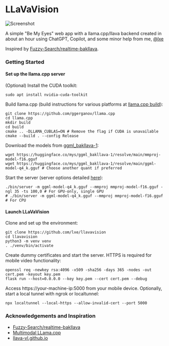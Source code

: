 # LLaVaVision

![Screenshot](screenshot.gif)

A simple "Be My Eyes" web app with a llama.cpp/llava backend created in about an hour using ChatGPT, Copilot, and some minor help from me, [@lxe](https://twitter.com/lxe)

Inspired by [Fuzzy-Search/realtime-bakllava](https://github.com/Fuzzy-Search/realtime-bakllava).

### Getting Started

#### Set up the llama.cpp server

(Optional) Install the CUDA toolkit:

```
sudo apt install nvidia-cuda-toolkit
```

Build llama.cpp (build instructions for various platforms at [llama.cpp build](https://github.com/ggerganov/llama.cpp#build)):

```
git clone https://github.com/ggerganov/llama.cpp
cd llama.cpp
mkdir build
cd build
cmake .. -DLLAMA_CUBLAS=ON # Remove the flag if CUDA is unavailable
cmake --build . --config Release
```

Download the models from [ggml_bakllava-1](https://huggingface.co/mys/ggml_bakllava-1/tree/main):

```
wget https://huggingface.co/mys/ggml_bakllava-1/resolve/main/mmproj-model-f16.gguf
wget https://huggingface.co/mys/ggml_bakllava-1/resolve/main/ggml-model-q4_k.gguf # Choose another quant if preferred
```

Start the server (server options detailed [here](https://github.com/ggerganov/llama.cpp/blob/master/examples/server/README.md)):

```
./bin/server -m ggml-model-q4_k.gguf --mmproj mmproj-model-f16.gguf -ngl 35 -ts 100,0 # For GPU-only, single GPU
# ./bin/server -m ggml-model-q4_k.gguf --mmproj mmproj-model-f16.gguf # For CPU
```

#### Launch LLaVaVision

Clone and set up the environment:

```
git clone https://github.com/lxe/llavavision
cd llavavision
python3 -m venv venv 
. ./venv/bin/activate
```

Create dummy certificates and start the server. HTTPS is required for mobile video functionality:

```
openssl req -newkey rsa:4096 -x509 -sha256 -days 365 -nodes -out cert.pem -keyout key.pem
flask run --host=0.0.0.0 --key key.pem --cert cert.pem --debug
```

Access https://your-machine-ip:5000 from your mobile device. Optionally, start a local tunnel with ngrok or localtunnel:

```
npx localtunnel --local-https --allow-invalid-cert --port 5000
```

### Acknowledgements and Inspiration

- [Fuzzy-Search/realtime-bakllava](https://github.com/Fuzzy-Search/realtime-bakllava)
- [Multimodal LLama.cpp](https://github.com/ggerganov/llama.cpp/issues/3332)
- [llava-vl.github.io](https://llava-vl.github.io/)

